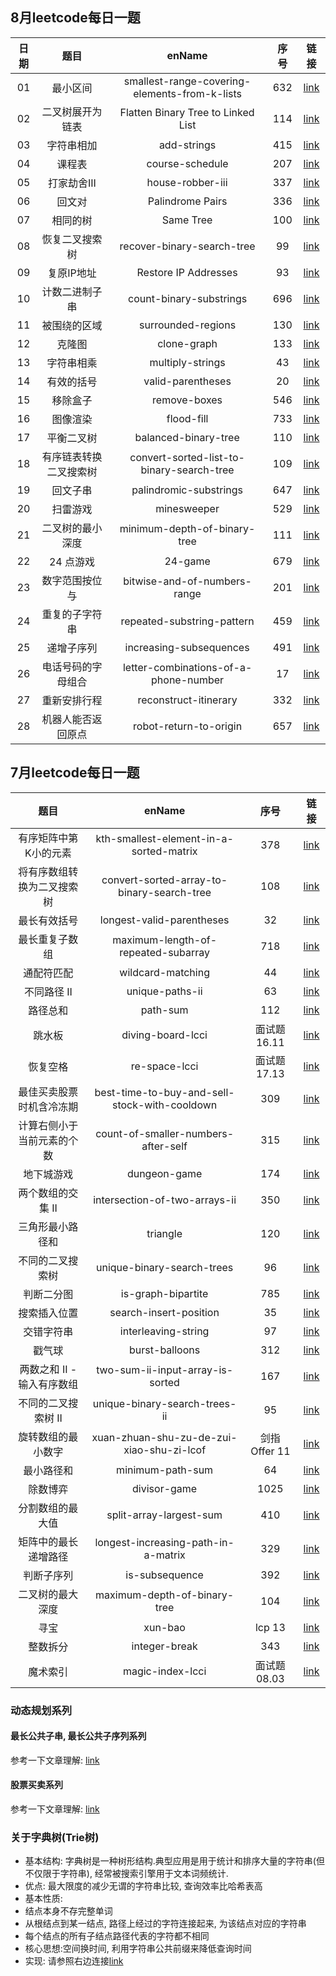 ## 8月leetcode每日一题

| 日期 | 题目| enName | 序号| 链接 |
| :---: | :---: | :---: | :---: | :---: |  
| 01 | 最小区间 | smallest-range-covering-elements-from-k-lists | 632 | [link](https://leetcode-cn.com/problems/smallest-range-covering-elements-from-k-lists/) |
| 02 | 二叉树展开为链表 | Flatten Binary Tree to Linked List | 114 | [link](https://leetcode-cn.com/problems/flatten-binary-tree-to-linked-list/) |
| 03 | 字符串相加 | add-strings | 415 | [link](https://leetcode-cn.com/problems/add-strings/) |
| 04 | 课程表 | course-schedule | 207 | [link](https://leetcode-cn.com/problems/course-schedule/) |
| 05 | 打家劫舍III | house-robber-iii | 337 | [link](https://leetcode-cn.com/problems/house-robber-iii/) |
| 06 | 回文对 | Palindrome Pairs | 336 | [link](https://leetcode-cn.com/problems/palindrome-pairs/) |
| 07 | 相同的树 | Same Tree | 100 | [link](https://leetcode-cn.com/problems/same-tree/) |
| 08 | 恢复二叉搜索树 | recover-binary-search-tree | 99 | [link](https://leetcode-cn.com/problems/recover-binary-search-tree/) |
| 09 | 复原IP地址 | Restore IP Addresses | 93 | [link](https://leetcode-cn.com/problems/restore-ip-addresses/) |
| 10 | 计数二进制子串 | count-binary-substrings | 696 | [link](https://leetcode-cn.com/problems/count-binary-substrings/) |
| 11 | 被围绕的区域 | surrounded-regions | 130 | [link](https://leetcode-cn.com/problems/surrounded-regions/) |
| 12 | 克隆图 | clone-graph | 133 | [link](https://leetcode-cn.com/problems/clone-graph/) |
| 13 | 字符串相乘 | multiply-strings | 43 | [link](https://leetcode-cn.com/problems/multiply-strings/) |
| 14 | 有效的括号 | valid-parentheses | 20 | [link](https://leetcode-cn.com/problems/valid-parentheses/) |
| 15 | 移除盒子 | remove-boxes | 546 | [link](https://leetcode-cn.com/problems/remove-boxes/) |
| 16 | 图像渲染 | flood-fill | 733 | [link](https://leetcode-cn.com/problems/flood-fill/) |
| 17 | 平衡二叉树 | balanced-binary-tree | 110 | [link](https://leetcode-cn.com/problems/balanced-binary-tree/) |
| 18 | 有序链表转换二叉搜索树 | convert-sorted-list-to-binary-search-tree | 109 | [link](https://leetcode-cn.com/problems/convert-sorted-list-to-binary-search-tree/) |
| 19 | 回文子串 | palindromic-substrings | 647 | [link](https://leetcode-cn.com/problems/palindromic-substrings/) |
| 20 |  扫雷游戏 | minesweeper | 529 | [link](https://leetcode-cn.com/problems/minesweeper/) |
| 21 |  二叉树的最小深度 | minimum-depth-of-binary-tree | 111 | [link](https://leetcode-cn.com/problems/minimum-depth-of-binary-tree/) |
| 22 | 24 点游戏 | 24-game | 679 | [link](https://leetcode-cn.com/problems/24-game/) |
| 23 | 数字范围按位与 | bitwise-and-of-numbers-range | 201 | [link](https://leetcode-cn.com/problems/bitwise-and-of-numbers-range/) |
| 24 | 重复的子字符串 | repeated-substring-pattern | 459 | [link](https://leetcode-cn.com/problems/repeated-substring-pattern/) |
| 25 | 递增子序列 | increasing-subsequences | 491 | [link](https://leetcode-cn.com/problems/increasing-subsequences/) |
| 26 | 电话号码的字母组合 | letter-combinations-of-a-phone-number | 17 | [link](https://leetcode-cn.com/problems/letter-combinations-of-a-phone-number/) |
| 27 | 重新安排行程 | reconstruct-itinerary | 332 | [link](https://leetcode-cn.com/problems/reconstruct-itinerary/) |
| 28 | 机器人能否返回原点 | robot-return-to-origin | 657 | [link](https://leetcode-cn.com/problems/robot-return-to-origin/) |


## 7月leetcode每日一题

| 题目| enName | 序号| 链接 |
| :---: | :---: | :---: | :---: |
| 有序矩阵中第K小的元素 | kth-smallest-element-in-a-sorted-matrix | 378 | [link](https://leetcode-cn.com/problems/kth-smallest-element-in-a-sorted-matrix/) |
| 将有序数组转换为二叉搜索树 | convert-sorted-array-to-binary-search-tree | 108 | [link](https://leetcode-cn.com/problems/convert-sorted-array-to-binary-search-tree/) |
| 最长有效括号 | longest-valid-parentheses | 32 | [link](https://leetcode-cn.com/problems/longest-valid-parentheses/) |
| 最长重复子数组 | maximum-length-of-repeated-subarray | 718 | [link](https://leetcode-cn.com/problems/maximum-length-of-repeated-subarray/) |
| 通配符匹配 | wildcard-matching | 44 | [link](https://leetcode-cn.com/problems/wildcard-matching/) |
| 不同路径 II | unique-paths-ii | 63 | [link](https://leetcode-cn.com/problems/unique-paths-ii/) |
| 路径总和 | path-sum | 112 | [link](https://leetcode-cn.com/problems/path-sum/) |
| 跳水板 | diving-board-lcci | 面试题16.11 | [link](https://leetcode-cn.com/problems/diving-board-lcci/) |
| 恢复空格 | re-space-lcci | 面试题17.13 | [link](https://leetcode-cn.com/problems/re-space-lcci/) |
| 最佳买卖股票时机含冷冻期 | best-time-to-buy-and-sell-stock-with-cooldown | 309 | [link](https://leetcode-cn.com/problems/best-time-to-buy-and-sell-stock-with-cooldown/) |
| 计算右侧小于当前元素的个数 | count-of-smaller-numbers-after-self | 315 | [link](https://leetcode-cn.com/problems/count-of-smaller-numbers-after-self/) |
| 地下城游戏 | dungeon-game | 174 | [link](https://leetcode-cn.com/problems/dungeon-game/) |
| 两个数组的交集 II | intersection-of-two-arrays-ii | 350 | [link](https://leetcode-cn.com/problems/intersection-of-two-arrays-ii/) |
| 三角形最小路径和 | triangle | 120 | [link](https://leetcode-cn.com/problems/triangle/) |
| 不同的二叉搜索树 | unique-binary-search-trees | 96 | [link](https://leetcode-cn.com/problems/unique-binary-search-trees/) |
| 判断二分图 | is-graph-bipartite | 785 | [link](https://leetcode-cn.com/problems/is-graph-bipartite/) |
| 搜索插入位置 | search-insert-position | 35 | [link](https://leetcode-cn.com/problems/search-insert-position/) |
| 交错字符串 | interleaving-string | 97 | [link](https://leetcode-cn.com/problems/interleaving-string/) |
| 戳气球 | burst-balloons | 312 | [link](https://leetcode-cn.com/problems/burst-balloons/) |
| 两数之和 II - 输入有序数组 | two-sum-ii-input-array-is-sorted | 167 | [link](https://leetcode-cn.com/problems/two-sum-ii-input-array-is-sorted/) |
| 不同的二叉搜索树 II | unique-binary-search-trees-ii | 95 | [link](https://leetcode-cn.com/problems/unique-binary-search-trees-ii/) |
| 旋转数组的最小数字 | xuan-zhuan-shu-zu-de-zui-xiao-shu-zi-lcof | 剑指 Offer 11 | [link](https://leetcode-cn.com/problems/xuan-zhuan-shu-zu-de-zui-xiao-shu-zi-lcof/) |
| 最小路径和 | minimum-path-sum | 64 | [link](https://leetcode-cn.com/problems/minimum-path-sum/) |
| 除数博弈 | divisor-game | 1025 | [link](https://leetcode-cn.com/problems/divisor-game/) |
| 分割数组的最大值 | split-array-largest-sum | 410 | [link](https://leetcode-cn.com/problems/split-array-largest-sum/) |
| 矩阵中的最长递增路径 | longest-increasing-path-in-a-matrix | 329 | [link](https://leetcode-cn.com/problems/longest-increasing-path-in-a-matrix/) |
| 判断子序列 | is-subsequence | 392 | [link](https://leetcode-cn.com/problems/is-subsequence/) |
| 二叉树的最大深度 | maximum-depth-of-binary-tree | 104 | [link](https://leetcode-cn.com/problems/maximum-depth-of-binary-tree/) |
| 寻宝 | xun-bao | lcp 13 | [link](https://leetcode-cn.com/problems/xun-bao/) |
| 整数拆分 | integer-break | 343 | [link](https://leetcode-cn.com/problems/integer-break/) |
| 魔术索引 | magic-index-lcci | 面试题 08.03 | [link](https://leetcode-cn.com/problems/magic-index-lcci/) |



### 动态规划系列
#### 最长公共子串, 最长公共子序列系列
参考一下文章理解: [link](https://mp.weixin.qq.com/s/XJyujBI5nofVE9CUbStemA)
#### 股票买卖系列
参考一下文章理解: [link](https://labuladong.gitbook.io/algo/dong-tai-gui-hua-xi-lie/tuan-mie-gu-piao-wen-ti)

### 关于字典树(Trie树)
- 基本结构: 字典树是一种树形结构.典型应用是用于统计和排序大量的字符串(但不仅限于字符串), 经常被搜索引擎用于文本词频统计.
- 优点: 最大限度的减少无谓的字符串比较, 查询效率比哈希表高
- 基本性质:
 - 结点本身不存完整单词
 - 从根结点到某一结点, 路径上经过的字符连接起来, 为该结点对应的字符串
 - 每个结点的所有子结点路径代表的字符都不相同
- 核心思想:空间换时间, 利用字符串公共前缀来降低查询时间
- 实现: 请参照右边连接[link](https://leetcode-cn.com/problems/implement-trie-prefix-tree/)
